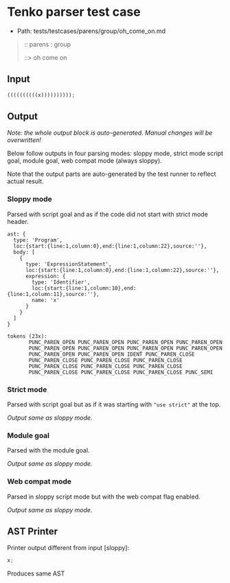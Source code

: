 # Tenko parser test case

- Path: tests/testcases/parens/group/oh_come_on.md

> :: parens : group
>
> ::> oh come on

## Input

`````js
((((((((((x))))))))));
`````

## Output

_Note: the whole output block is auto-generated. Manual changes will be overwritten!_

Below follow outputs in four parsing modes: sloppy mode, strict mode script goal, module goal, web compat mode (always sloppy).

Note that the output parts are auto-generated by the test runner to reflect actual result.

### Sloppy mode

Parsed with script goal and as if the code did not start with strict mode header.

`````
ast: {
  type: 'Program',
  loc:{start:{line:1,column:0},end:{line:1,column:22},source:''},
  body: [
    {
      type: 'ExpressionStatement',
      loc:{start:{line:1,column:0},end:{line:1,column:22},source:''},
      expression: {
        type: 'Identifier',
        loc:{start:{line:1,column:10},end:{line:1,column:11},source:''},
        name: 'x'
      }
    }
  ]
}

tokens (23x):
       PUNC_PAREN_OPEN PUNC_PAREN_OPEN PUNC_PAREN_OPEN PUNC_PAREN_OPEN
       PUNC_PAREN_OPEN PUNC_PAREN_OPEN PUNC_PAREN_OPEN PUNC_PAREN_OPEN
       PUNC_PAREN_OPEN PUNC_PAREN_OPEN IDENT PUNC_PAREN_CLOSE
       PUNC_PAREN_CLOSE PUNC_PAREN_CLOSE PUNC_PAREN_CLOSE
       PUNC_PAREN_CLOSE PUNC_PAREN_CLOSE PUNC_PAREN_CLOSE
       PUNC_PAREN_CLOSE PUNC_PAREN_CLOSE PUNC_PAREN_CLOSE PUNC_SEMI
`````

### Strict mode

Parsed with script goal but as if it was starting with `"use strict"` at the top.

_Output same as sloppy mode._

### Module goal

Parsed with the module goal.

_Output same as sloppy mode._

### Web compat mode

Parsed in sloppy script mode but with the web compat flag enabled.

_Output same as sloppy mode._

## AST Printer

Printer output different from input [sloppy]:

````js
x;
````

Produces same AST
